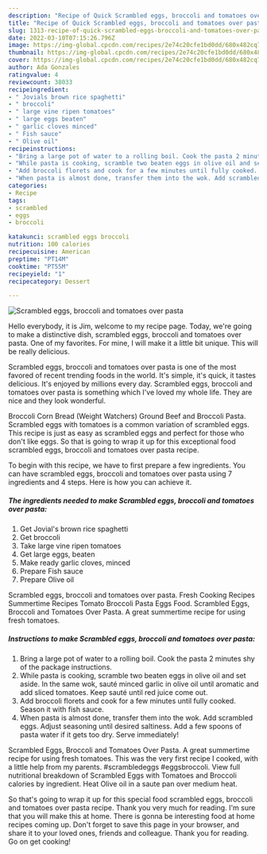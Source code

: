 ```yaml
---
description: "Recipe of Quick Scrambled eggs, broccoli and tomatoes over pasta"
title: "Recipe of Quick Scrambled eggs, broccoli and tomatoes over pasta"
slug: 1313-recipe-of-quick-scrambled-eggs-broccoli-and-tomatoes-over-pasta
date: 2022-03-10T07:15:26.796Z
image: https://img-global.cpcdn.com/recipes/2e74c20cfe1bd0dd/680x482cq70/scrambled-eggs-broccoli-and-tomatoes-over-pasta-recipe-main-photo.jpg
thumbnail: https://img-global.cpcdn.com/recipes/2e74c20cfe1bd0dd/680x482cq70/scrambled-eggs-broccoli-and-tomatoes-over-pasta-recipe-main-photo.jpg
cover: https://img-global.cpcdn.com/recipes/2e74c20cfe1bd0dd/680x482cq70/scrambled-eggs-broccoli-and-tomatoes-over-pasta-recipe-main-photo.jpg
author: Ada Gonzales
ratingvalue: 4
reviewcount: 38033
recipeingredient:
- " Jovials brown rice spaghetti"
- " broccoli"
- " large vine ripen tomatoes"
- " large eggs beaten"
- " garlic cloves minced"
- " Fish sauce"
- " Olive oil"
recipeinstructions:
- "Bring a large pot of water to a rolling boil. Cook the pasta 2 minutes shy of the package instructions."
- "While pasta is cooking, scramble two beaten eggs in olive oil and set aside. In the same wok, sauté minced garlic in olive oil until aromatic and add sliced tomatoes. Keep sauté until red juice come out."
- "Add broccoli florets and cook for a few minutes until fully cooked. Season it with fish sauce."
- "When pasta is almost done, transfer them into the wok. Add scrambled eggs. Adjust seasoning until desired saltiness. Add a few spoons of pasta water if it gets too dry. Serve immediately!"
categories:
- Recipe
tags:
- scrambled
- eggs
- broccoli

katakunci: scrambled eggs broccoli 
nutrition: 100 calories
recipecuisine: American
preptime: "PT14M"
cooktime: "PT55M"
recipeyield: "1"
recipecategory: Dessert

---
```



![Scrambled eggs, broccoli and tomatoes over pasta](https://img-global.cpcdn.com/recipes/2e74c20cfe1bd0dd/680x482cq70/scrambled-eggs-broccoli-and-tomatoes-over-pasta-recipe-main-photo.jpg)

Hello everybody, it is Jim, welcome to my recipe page. Today, we're going to make a distinctive dish, scrambled eggs, broccoli and tomatoes over pasta. One of my favorites. For mine, I will make it a little bit unique. This will be really delicious.

Scrambled eggs, broccoli and tomatoes over pasta is one of the most favored of recent trending foods in the world. It's simple, it's quick, it tastes delicious. It's enjoyed by millions every day. Scrambled eggs, broccoli and tomatoes over pasta is something which I've loved my whole life. They are nice and they look wonderful.

Broccoli Corn Bread (Weight Watchers) Ground Beef and Broccoli Pasta. Scrambled eggs with tomatoes is a common variation of scrambled eggs. This recipe is just as easy as scrambled eggs and perfect for those who don&#39;t like eggs. So that is going to wrap it up for this exceptional food scrambled eggs, broccoli and tomatoes over pasta recipe.


To begin with this recipe, we have to first prepare a few ingredients. You can have scrambled eggs, broccoli and tomatoes over pasta using 7 ingredients and 4 steps. Here is how you can achieve it.

<!--inarticleads1-->

##### The ingredients needed to make Scrambled eggs, broccoli and tomatoes over pasta:

1. Get  Jovial&#39;s brown rice spaghetti
1. Get  broccoli
1. Take  large vine ripen tomatoes
1. Get  large eggs, beaten
1. Make ready  garlic cloves, minced
1. Prepare  Fish sauce
1. Prepare  Olive oil


Scrambled eggs, broccoli and tomatoes over pasta. Fresh Cooking Recipes Summertime Recipes Tomato Broccoli Pasta Eggs Food. Scrambled Eggs, Broccoli and Tomatoes Over Pasta. A great summertime recipe for using fresh tomatoes. 

<!--inarticleads2-->

##### Instructions to make Scrambled eggs, broccoli and tomatoes over pasta:

1. Bring a large pot of water to a rolling boil. Cook the pasta 2 minutes shy of the package instructions.
1. While pasta is cooking, scramble two beaten eggs in olive oil and set aside. In the same wok, sauté minced garlic in olive oil until aromatic and add sliced tomatoes. Keep sauté until red juice come out.
1. Add broccoli florets and cook for a few minutes until fully cooked. Season it with fish sauce.
1. When pasta is almost done, transfer them into the wok. Add scrambled eggs. Adjust seasoning until desired saltiness. Add a few spoons of pasta water if it gets too dry. Serve immediately!


Scrambled Eggs, Broccoli and Tomatoes Over Pasta. A great summertime recipe for using fresh tomatoes. This was the very first recipe I cooked, with a little help from my parents. #scrambledeggs #eggsbroccoli. View full nutritional breakdown of Scrambled Eggs with Tomatoes and Broccoli calories by ingredient. Heat Olive oil in a saute pan over medium heat. 

So that's going to wrap it up for this special food scrambled eggs, broccoli and tomatoes over pasta recipe. Thank you very much for reading. I'm sure that you will make this at home. There is gonna be interesting food at home recipes coming up. Don't forget to save this page in your browser, and share it to your loved ones, friends and colleague. Thank you for reading. Go on get cooking!
